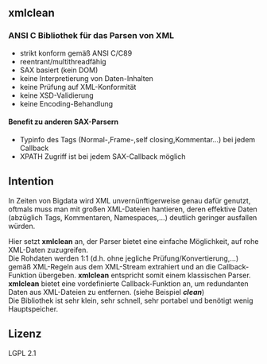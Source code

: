 ## xmlclean

### ANSI C Bibliothek für das Parsen von XML

* strikt konform gemäß ANSI C/C89
* reentrant/multithreadfähig
* SAX basiert (kein DOM)
* keine Interpretierung von Daten-Inhalten
* keine Prüfung auf XML-Konformität
* keine XSD-Validierung
* keine Encoding-Behandlung

#### Benefit zu anderen SAX-Parsern
* Typinfo des Tags (Normal-,Frame-,self closing,Kommentar...) bei jedem Callback
* XPATH Zugriff ist bei jedem SAX-Callback möglich

## Intention

In Zeiten von Bigdata wird XML unvernünftigerweise genau dafür genutzt, oftmals muss man mit großen XML-Dateien hantieren, deren effektive Daten (abzüglich Tags, Kommentaren, Namespaces,...) deutlich geringer ausfallen würden.  
  
Hier setzt **xmlclean** an, der Parser bietet eine einfache Möglichkeit, auf rohe XML-Daten zuzugreifen.  
Die Rohdaten werden 1:1 (d.h. ohne jegliche Prüfung/Konvertierung,...) gemäß XML-Regeln aus dem XML-Stream extrahiert und an die Callback-Funktion übergeben.  **xmlclean** entspricht somit einem klassischen Parser.  
**xmlclean** bietet eine vordefinierte Callback-Funktion an, um redundanten Daten aus XML-Dateien zu entfernen. (siehe Beispiel ***clean***)    
Die Bibliothek ist sehr klein, sehr schnell, sehr portabel und benötigt wenig Hauptspeicher.

## Lizenz

LGPL 2.1
